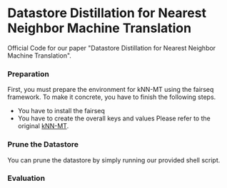 # Datastore Distillation for Nearest Neighbor Machine Translation

Official Code for our paper "Datastore Distillation for Nearest Neighbor Machine Translation".

### Preparation
First, you must prepare the environment for kNN-MT using the fairseq framework. To make it concrete, you have to finish the following steps.
* You have to install the fairseq
* You have to create the overall keys and values
Please refer to the original [kNN-MT](https://github.com/urvashik/knnmt).

### Prune the Datastore
You can prune the datastore by simply running our provided shell script.

### Evaluation

